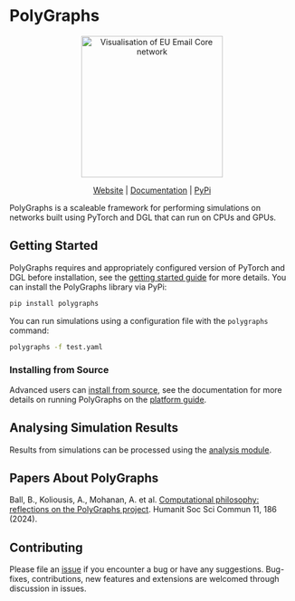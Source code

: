 # PolyGraphs
<p align="center">
  <img src="https://akoliousis.com/polygraphs/eu_email_core.webp" alt="Visualisation of EU Email Core network" height="250">
</p>

<p align="center"><a href="https://polygraphs.sites.northeastern.edu/">Website</a> | <a href="https://akoliousis.com/polygraphs/">Documentation</a> | <a href="https://pypi.org/project/polygraphs/">PyPi</a></p>

PolyGraphs is a scaleable framework for performing simulations on networks built using PyTorch and DGL that can run on CPUs and GPUs.

## Getting Started
PolyGraphs requires and appropriately configured version of PyTorch and DGL before installation, see the [getting started guide](https://akoliousis.com/polygraphs/guide/introduction/getting-started) for more details. You can install the PolyGraphs library via PyPi:

```bash
pip install polygraphs
```

You can run simulations using a configuration file with the `polygraphs` command:

``` bash
polygraphs -f test.yaml
```

### Installing from Source
Advanced users can [install from source](https://akoliousis.com/polygraphs/guide/introduction/install-from-source), see the documentation for more details on running PolyGraphs on the [platform guide](https://akoliousis.com/polygraphs/guide/introduction/platform-guide).

## Analysing Simulation Results
Results from simulations can be processed using the [analysis module](https://akoliousis.com/polygraphs/guide/simulations/processing-results). 

## Papers About PolyGraphs
Ball, B., Koliousis, A., Mohanan, A. et al. [Computational philosophy: reflections on the PolyGraphs project](https://doi.org/10.1057/s41599-024-02619-z). Humanit Soc Sci Commun 11, 186 (2024).

## Contributing
Please file an [issue](https://github.com/alexandroskoliousis/polygraphs/issues) if you encounter a bug or have any suggestions. Bug-fixes, contributions, new features and extensions are welcomed through discussion in issues.
